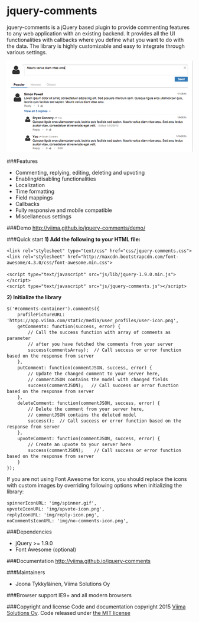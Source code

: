 # jquery-comments
jquery-comments is a jQuery based plugin to provide commenting features to any web application with an existing backend. It provides all the UI functionalities with callbacks where you define what you want to do with the data. The library is highly customizable and easy to integrate through various settings.

![Screenshot of jquery-comments](screenshot.png?raw=true "Screenshot of jquery-comments")

###Features
- Commenting, replying, editing, deleting and upvoting
- Enabling/disabling functionalities
- Localization
- Time formatting
- Field mappings
- Callbacks
- Fully responsive and mobile compatible
- Miscellaneous settings

###Demo
http://viima.github.io/jquery-comments/demo/

###Quick start
**1) Add the following to your HTML file:**
```
<link rel="stylesheet" type="text/css" href="css/jquery-comments.css">
<link rel="stylesheet" href="http://maxcdn.bootstrapcdn.com/font-awesome/4.3.0/css/font-awesome.min.css">

<script type="text/javascript" src="js/lib/jquery-1.9.0.min.js"></script>
<script type="text/javascript" src="js/jquery-comments.js"></script>
```

**2) Initialize the library**
```
$('#comments-container').comments({
    profilePictureURL: 'https://app.viima.com/static/media/user_profiles/user-icon.png',
    getComments: function(success, error) {
        // Call the success function with array of comments as parameter
        // after you have fetched the comments from your server
        success(commentsArray);  // Call success or error function based on the response from server
    },
    putComment: function(commentJSON, success, error) {
        // Update the changed comment to your server here,
        // commentJSON contains the model with changed fields
        success(commentJSON);   // Call success or error function based on the response from server
    },
    deleteComment: function(commentJSON, success, error) {
        // Delete the comment from your server here,
        // commentJSON contains the deleted model
        success();  // Call success or error function based on the response from server
    },
    upvoteComment: function(commentJSON, success, error) {
        // Create an upvote to your server here
        success(commentJSON);    // Call success or error function based on the response from server
    }
});
```
If you are not using Font Awesome for icons, you should replace the icons with custom images by overriding following options when initializing the library:
```
spinnerIconURL: 'img/spinner.gif',
upvoteIconURL: 'img/upvote-icon.png',
replyIconURL: 'img/reply-icon.png',
noCommentsIconURL: 'img/no-comments-icon.png',
```

###Dependencies
- jQuery >= 1.9.0
- Font Awesome (optional)

###Documentation
http://viima.github.io/jquery-comments

###Maintainers
- Joona Tykkyläinen, Viima Solutions Oy

###Browser support
IE9+ and all modern browsers

###Copyright and license
Code and documentation copyright 2015 [Viima Solutions Oy](https://www.viima.com/). Code released under [the MIT license](https://github.com/Viima/jquery-comments/blob/master/LICENSE)
